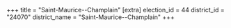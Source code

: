 +++
title = "Saint-Maurice--Champlain"
[extra]
election_id = 44
district_id = "24070"
district_name = "Saint-Maurice--Champlain"
+++
